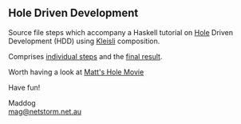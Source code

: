 ## Hole Driven Development

Source file steps which accompany a Haskell tutorial on
[Hole](http://www.haskell.org/haskellwiki/GHC/TypeHoles)
Driven Development (HDD) using 
[Kleisli](http://en.wikipedia.org/wiki/Kleisli_category)
composition.

Comprises [individual steps](src/step/) and the 
[final result](src/core/Hdd.hs).

Worth having a look at [Matt's Hole Movie](http://matthew.bracknell.net)

Have fun!

Maddog   
mag@netstorm.net.au
